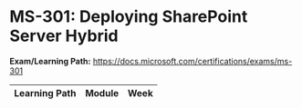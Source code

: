 # MS-301: Deploying SharePoint Server Hybrid

**Exam/Learning Path:** https://docs.microsoft.com/certifications/exams/ms-301

| **Learning Path** | **Module** | **Week** |
|-|-|-|
